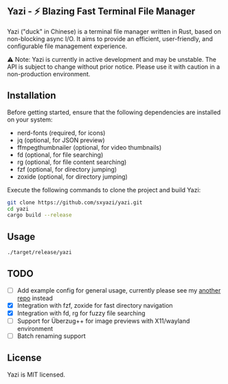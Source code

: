 ## Yazi - ⚡️ Blazing Fast Terminal File Manager

Yazi ("duck" in Chinese) is a terminal file manager written in Rust, based on non-blocking async I/O. It aims to provide an efficient, user-friendly, and configurable file management experience.

⚠️ Note: Yazi is currently in active development and may be unstable. The API is subject to change without prior notice. Please use it with caution in a non-production environment.

## Installation

Before getting started, ensure that the following dependencies are installed on your system:

- nerd-fonts (required, for icons)
- jq (optional, for JSON preview)
- ffmpegthumbnailer (optional, for video thumbnails)
- fd (optional, for file searching)
- rg (optional, for file content searching)
- fzf (optional, for directory jumping)
- zoxide (optional, for directory jumping)

Execute the following commands to clone the project and build Yazi:

```bash
git clone https://github.com/sxyazi/yazi.git
cd yazi
cargo build --release
```

## Usage

```bash
./target/release/yazi
```

## TODO

- [ ] Add example config for general usage, currently please see my [another repo](https://github.com/sxyazi/dotfiles/tree/main/yazi) instead
- [x] Integration with fzf, zoxide for fast directory navigation
- [x] Integration with fd, rg for fuzzy file searching
- [ ] Support for Überzug++ for image previews with X11/wayland environment
- [ ] Batch renaming support

## License

Yazi is MIT licensed.

